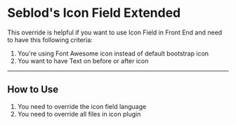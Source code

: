 Seblod's Icon Field Extended
===================


This override is helpful if you want to use Icon Field in Front End and need to have this following criteria:

 1. You're using Font Awesome icon instead of default bootstrap icon
 2. You want to have Text  on before or after icon


----------


How to Use
-------------

1. You need to override the icon field language 
2. You need to override all files in icon plugin 
